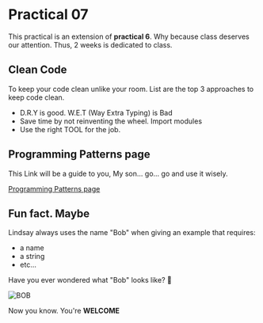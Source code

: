 # Practical 07

This practical is an extension of **practical 6**. Why because class deserves our attention. Thus, 2 weeks is dedicated
to class.

## Clean Code

To keep your code clean unlike your room. List are the top 3 approaches to keep code clean.

- D.R.Y is good. W.E.T (Way Extra Typing) is Bad
- Save time by not reinventing the wheel. Import modules
- Use the right TOOL for the job.

## Programming Patterns page

This Link will be a guide to you, My son... go... go and use it wisely.

[Programming Patterns page](https://github.com/CP1404/Starter/wiki/Programming-Patterns)

## Fun fact. Maybe

Lindsay always uses the name "Bob" when giving an example that requires:

* a name
* a string
* etc...

Have you ever wondered what "Bob" looks like? 🤔

![](C:\Users\Bob\PycharmProjects\cp1404practicals\prac_07\Bob.jpeg "BOB")

Now you know. You're __WELCOME__